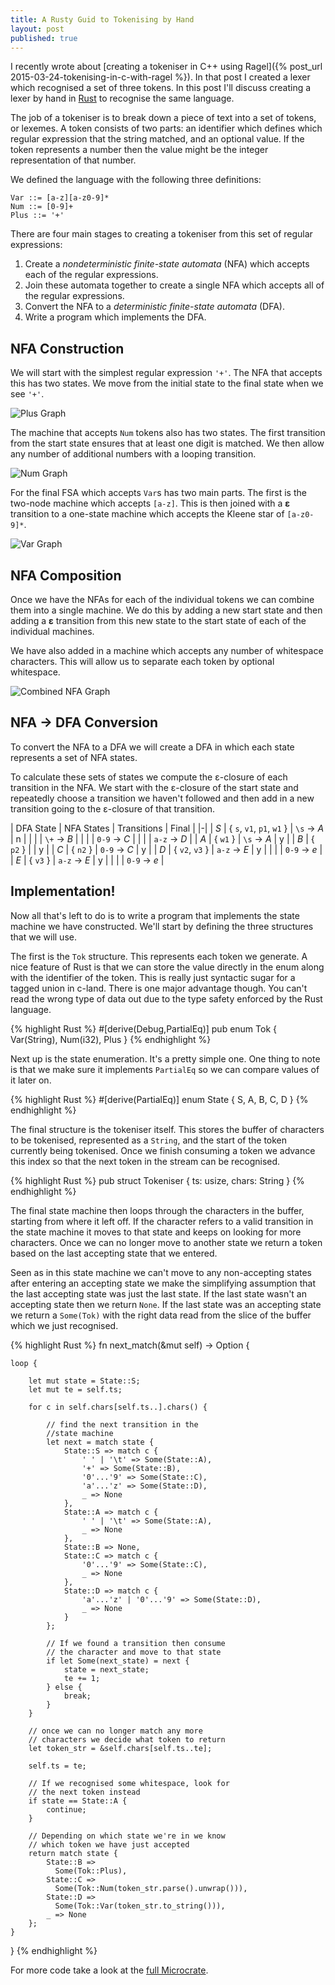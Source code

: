```yaml
---
title: A Rusty Guid to Tokenising by Hand
layout: post
published: true
---
```


I recently wrote about [creating a tokeniser in C++ using Ragel]({% post_url 2015-03-24-tokenising-in-c-with-ragel %}). In that post I created a lexer which recognised a set of three tokens. In this post I'll discuss creating a lexer by hand in [Rust](http://rust-lang.org) to recognise the same language.

The job of a tokeniser is to break down a piece of text into a set of tokens, or lexemes. A token consists of two parts: an identifier which defines which regular expression that the string matched, and an optional value. If the token represents a number then the value might be the integer representation of that number.

We defined the language with the following three definitions:

    Var ::= [a-z][a-z0-9]*
    Num ::= [0-9]+
    Plus ::= '+'

There are four main stages to creating a tokeniser from this set of regular expressions:

1. Create a *nondeterministic finite-state automata* (NFA) which accepts each of the regular expressions.
2. Join these automata together to create a single NFA which accepts all of the regular expressions.
3. Convert the NFA to a *deterministic finite-state automata* (DFA).
4. Write a program which implements the DFA.

## NFA Construction

We will start with the simplest regular expression `'+'`. The NFA that accepts this has two states. We move from the initial state to the final state when we see `'+'`.

![Plus Graph](/img/posts/nfa-initial.dot.3.svg)

The machine that accepts `Num` tokens also has two states. The first transition from the start state ensures that at least one digit is matched. We then allow any number of additional numbers with a looping transition.

![Num Graph](/img/posts/nfa-initial.dot.2.svg)

For the final FSA which accepts `Var`s has two main parts. The first is the two-node machine which accepts `[a-z]`. This is then joined with a **&epsilon;** transition to a one-state machine which accepts the Kleene star of `[a-z0-9]*`.

![Var Graph](/img/posts/nfa-initial.dot.svg)

## NFA Composition

Once we have the NFAs for each of the individual tokens we can combine them into a single machine. We do this by adding a new start state and then adding a **&epsilon;** transition from this new state to the start state of each of the individual machines.

We have also added in a machine which accepts any number of whitespace characters. This will allow us to separate each token by optional whitespace.

![Combined NFA Graph](/img/posts/nfa-combined.dot.svg)

## NFA &rarr; DFA Conversion

To convert the NFA to a DFA we will create a DFA in which each state represents a set of NFA states.

To calculate these sets of states we compute the &epsilon;-closure of each transition in the NFA. We start with the &epsilon;-closure of the start state and repeatedly choose a transition we haven't followed and then add in a new transition going to the &epsilon;-closure of that transition.

| DFA State | NFA States | Transitions | Final |
|-|
| *S* | { `s`, `v1`, `p1`, `w1` } | `\s` -> *A* | n |
| | | `\+` -> *B* |
| | | `0-9` -> *C* |
| | | `a-z` -> *D* |
| *A* | { `w1` } | `\s` -> *A* | y |
| *B* | { `p2` } | | y |
| *C* | { `n2` } | `0-9` -> *C* | y |
| *D* | { `v2`, `v3` } | `a-z` -> *E* | y |
| | | `0-9` -> *e* |
| *E* | { `v3` } | `a-z` -> *E* | y |
| | | `0-9` -> *e* |


## Implementation!

Now all that's left to do is to write a program that implements the state machine we have constructed. We'll start by defining the three structures that we will use.

The first is the `Tok` structure. This represents each token we generate. A nice feature of Rust is that we can store the value directly in the enum along with the identifier of the token. This is really just syntactic sugar for a tagged union in c-land. There is one major advantage though. You can't read the wrong type of data out due to the type safety enforced by the Rust language.

{% highlight Rust %}
#[derive(Debug,PartialEq)]
pub enum Tok {
    Var(String),
    Num(i32),
    Plus
}
{% endhighlight %}

Next up is the state enumeration. It's a pretty simple one. One thing to note is that we make sure it implements `PartialEq` so we can compare values of it later on.

{% highlight Rust %}
#[derive(PartialEq)]
enum State {
    S, A, B, C, D
}
{% endhighlight %}

The final structure is the tokeniser itself. This stores the buffer of characters to be tokenised, represented as a `String`, and the start of the token currently being tokenised. Once we finish consuming a token we advance this index so that the next token in the stream can be recognised.

{% highlight Rust %}
pub struct Tokeniser {
    ts: usize,
    chars: String
}
{% endhighlight %}

The final state machine then loops through the characters in the buffer, starting from where it left off. If the character refers to a valid transition in the state machine it moves to that state and keeps on looking for more characters. Once we can no longer move to another state we return a token based on the last accepting state that we entered.

Seen as in this state machine we can't move to any non-accepting states after entering an accepting state we make the simplifying assumption that the last accepting state was just the last state. If the last state wasn't an accepting state then we return `None`. If the last state was an accepting state we return a `Some(Tok)` with the right data read from the slice of the buffer which we just recognised.

{% highlight Rust %}
fn next_match(&mut self) -> Option<Tok> {

    loop {
        
        let mut state = State::S;
        let mut te = self.ts;

        for c in self.chars[self.ts..].chars() {

            // find the next transition in the
            //state machine
            let next = match state {
                State::S => match c {
                    ' ' | '\t' => Some(State::A),
                    '+' => Some(State::B),
                    '0'...'9' => Some(State::C),
                    'a'...'z' => Some(State::D),
                    _ => None
                },
                State::A => match c {
                    ' ' | '\t' => Some(State::A),
                    _ => None
                },
                State::B => None,
                State::C => match c {
                    '0'...'9' => Some(State::C),
                    _ => None
                },
                State::D => match c {
                    'a'...'z' | '0'...'9' => Some(State::D),
                    _ => None
                }
            };

            // If we found a transition then consume
            // the character and move to that state
            if let Some(next_state) = next {
                state = next_state;
                te += 1;
            } else {
                break;
            }
        }

        // once we can no longer match any more
        // characters we decide what token to return
        let token_str = &self.chars[self.ts..te];

        self.ts = te;

        // If we recognised some whitespace, look for
        // the next token instead
        if state == State::A {
            continue;
        }

        // Depending on which state we're in we know
        // which token we have just accepted
        return match state {
            State::B =>
              Some(Tok::Plus),
            State::C => 
              Some(Tok::Num(token_str.parse().unwrap())),
            State::D =>
              Some(Tok::Var(token_str.to_string())),
            _ => None
        };
    }
}
{% endhighlight %}

For more code take a look at the [full Microcrate](https://gist.github.com/iwillspeak/a8a8c0f03524d8ce6d19).